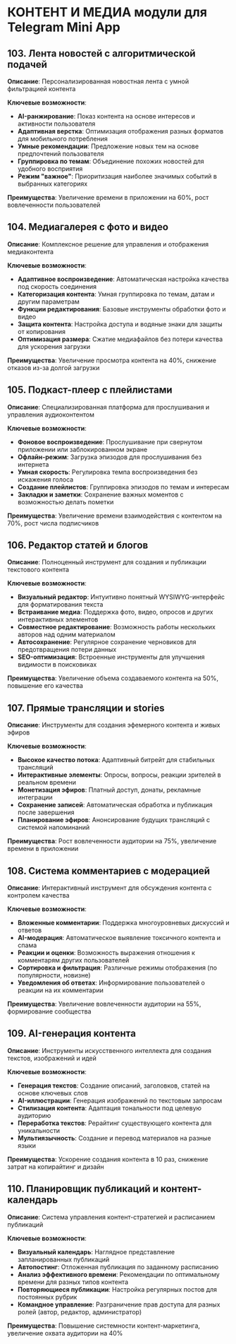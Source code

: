# КОНТЕНТ И МЕДИА модули для Telegram Mini App

## 103. Лента новостей с алгоритмической подачей
**Описание**: Персонализированная новостная лента с умной фильтрацией контента

**Ключевые возможности**:
- **AI-ранжирование**: Показ контента на основе интересов и активности пользователя
- **Адаптивная верстка**: Оптимизация отображения разных форматов для мобильного потребления
- **Умные рекомендации**: Предложение новых тем на основе предпочтений пользователя
- **Группировка по темам**: Объединение похожих новостей для удобного восприятия
- **Режим "важное"**: Приоритизация наиболее значимых событий в выбранных категориях

**Преимущества**: Увеличение времени в приложении на 60%, рост вовлеченности пользователей

## 104. Медиагалерея с фото и видео
**Описание**: Комплексное решение для управления и отображения медиаконтента

**Ключевые возможности**:
- **Адаптивное воспроизведение**: Автоматическая настройка качества под скорость соединения
- **Категоризация контента**: Умная группировка по темам, датам и другим параметрам
- **Функции редактирования**: Базовые инструменты обработки фото и видео
- **Защита контента**: Настройка доступа и водяные знаки для защиты от копирования
- **Оптимизация размера**: Сжатие медиафайлов без потери качества для ускорения загрузки

**Преимущества**: Увеличение просмотра контента на 40%, снижение отказов из-за долгой загрузки

## 105. Подкаст-плеер с плейлистами
**Описание**: Специализированная платформа для прослушивания и управления аудиоконтентом

**Ключевые возможности**:
- **Фоновое воспроизведение**: Прослушивание при свернутом приложении или заблокированном экране
- **Офлайн-режим**: Загрузка эпизодов для прослушивания без интернета
- **Умная скорость**: Регулировка темпа воспроизведения без искажения голоса
- **Создание плейлистов**: Группировка эпизодов по темам и интересам
- **Закладки и заметки**: Сохранение важных моментов с возможностью делать пометки

**Преимущества**: Увеличение времени взаимодействия с контентом на 70%, рост числа подписчиков

## 106. Редактор статей и блогов
**Описание**: Полноценный инструмент для создания и публикации текстового контента

**Ключевые возможности**:
- **Визуальный редактор**: Интуитивно понятный WYSIWYG-интерфейс для форматирования текста
- **Встраивание медиа**: Поддержка фото, видео, опросов и других интерактивных элементов
- **Совместное редактирование**: Возможность работы нескольких авторов над одним материалом
- **Автосохранение**: Регулярное сохранение черновиков для предотвращения потери данных
- **SEO-оптимизация**: Встроенные инструменты для улучшения видимости в поисковиках

**Преимущества**: Увеличение объема создаваемого контента на 50%, повышение его качества

## 107. Прямые трансляции и stories
**Описание**: Инструменты для создания эфемерного контента и живых эфиров

**Ключевые возможности**:
- **Высокое качество потока**: Адаптивный битрейт для стабильных трансляций
- **Интерактивные элементы**: Опросы, вопросы, реакции зрителей в реальном времени
- **Монетизация эфиров**: Платный доступ, донаты, рекламные интеграции
- **Сохранение записей**: Автоматическая обработка и публикация после завершения
- **Планирование эфиров**: Анонсирование будущих трансляций с системой напоминаний

**Преимущества**: Рост вовлеченности аудитории на 75%, увеличение времени в приложении

## 108. Система комментариев с модерацией
**Описание**: Интерактивный инструмент для обсуждения контента с контролем качества

**Ключевые возможности**:
- **Вложенные комментарии**: Поддержка многоуровневых дискуссий и ответов
- **AI-модерация**: Автоматическое выявление токсичного контента и спама
- **Реакции и оценки**: Возможность выражения отношения к комментарям других пользователей
- **Сортировка и фильтрация**: Различные режимы отображения (по популярности, новизне)
- **Уведомления об ответах**: Информирование пользователей о реакции на их комментарии

**Преимущества**: Увеличение вовлеченности аудитории на 55%, формирование сообщества

## 109. AI-генерация контента
**Описание**: Инструменты искусственного интеллекта для создания текстов, изображений и идей

**Ключевые возможности**:
- **Генерация текстов**: Создание описаний, заголовков, статей на основе ключевых слов
- **AI-иллюстрации**: Генерация изображений по текстовым запросам
- **Стилизация контента**: Адаптация тональности под целевую аудиторию
- **Переработка текстов**: Рерайтинг существующего контента для уникальности
- **Мультиязычность**: Создание и перевод материалов на разные языки

**Преимущества**: Ускорение создания контента в 10 раз, снижение затрат на копирайтинг и дизайн

## 110. Планировщик публикаций и контент-календарь
**Описание**: Система управления контент-стратегией и расписанием публикаций

**Ключевые возможности**:
- **Визуальный календарь**: Наглядное представление запланированных публикаций
- **Автопостинг**: Отложенная публикация по заданному расписанию
- **Анализ эффективного времени**: Рекомендации по оптимальному времени для разных типов контента
- **Повторяющиеся публикации**: Настройка регулярных постов для постоянных рубрик
- **Командное управление**: Разграничение прав доступа для разных ролей (автор, редактор, администратор)

**Преимущества**: Повышение системности контент-маркетинга, увеличение охвата аудитории на 40%

